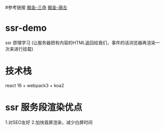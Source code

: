 #参考链接
[掘金-三命](https://juejin.im/post/5a6a801051882573432d5fa7)
[掘金-唐左](https://juejin.im/post/5a45c6e251882529c70f7119)


# ssr-demo
ssr 原理学习
(让服务器把有内容的HTML返回给我们，事件的话浏览器再渲染一次来进行挂载)


# 技术栈
react 16 + webpack3 + koa2

# ssr 服务段渲染优点
1.对SEO友好
2.加快首屏渲染，减少白屏时间
